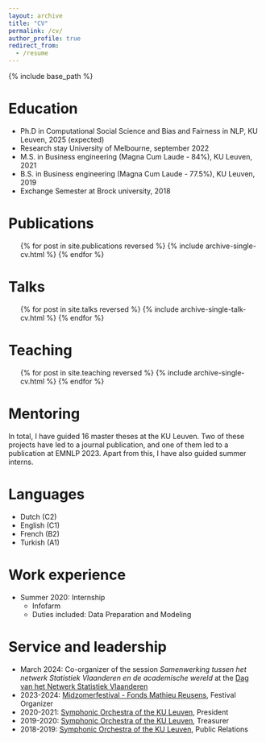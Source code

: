 ```yaml
---
layout: archive
title: "CV"
permalink: /cv/
author_profile: true
redirect_from:
  - /resume
---
```


{% include base_path %}

Education
======
* Ph.D in Computational Social Science and Bias and Fairness in NLP, KU Leuven, 2025 (expected)
* Research stay University of Melbourne, september 2022
* M.S. in Business engineering (Magna Cum Laude - 84%), KU Leuven, 2021
* B.S. in Business engineering (Magna Cum Laude - 77.5%), KU Leuven, 2019
* Exchange Semester at Brock university, 2018

Publications
======
  <ul>{% for post in site.publications reversed %}
    {% include archive-single-cv.html %}
  {% endfor %}</ul>
  
Talks
======
  <ul>{% for post in site.talks reversed %}
    {% include archive-single-talk-cv.html  %}
  {% endfor %}</ul>
  
Teaching
======
  <ul>{% for post in site.teaching reversed %}
    {% include archive-single-cv.html %}
  {% endfor %}</ul>
  
Mentoring
======
In total, I have guided 16 master theses at the KU Leuven.
Two of these projects have led to a journal publication, and one of them led to a publication at EMNLP 2023.
Apart from this, I have also guided summer interns.

  
Languages
======
* Dutch (C2)
* English (C1)
* French (B2)
* Turkish (A1)

Work experience
======

* Summer 2020: Internship
  * Infofarm
  * Duties included: Data Preparation and Modeling

Service and leadership
======
* March 2024: Co-organizer of the session *Samenwerking tussen het netwerk Statistiek Vlaanderen en de academische wereld* at the [Dag van het Netwerk Statistiek Vlaanderen](https://www.vlaanderen.be/statistiek-vlaanderen/dag-van-het-netwerk-statistiek-vlaanderen-op-21-maart-2024)
* 2023-2024: [Midzomerfestival - Fonds Mathieu Reusens](https://fonds.mathieureusens.be/midzomerfestival), Festival Organizer
* 2020-2021: [Symphonic Orchestra of the KU Leuven](https://usoleuven.be/), President
* 2019-2020: [Symphonic Orchestra of the KU Leuven](https://usoleuven.be/), Treasurer
* 2018-2019: [Symphonic Orchestra of the KU Leuven](https://usoleuven.be/), Public Relations

